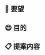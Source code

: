 <!--
ISSUE_TEMPLATE/issue.md
要望用テンプレート
-->

## :love_letter: 要望

## :smile: 目的

## :clipboard: 提案内容

